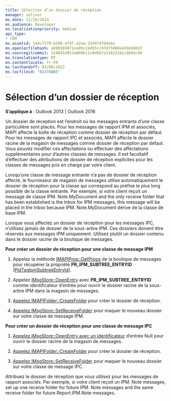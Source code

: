 ```yaml
---
title: Sélection d’un dossier de réception
manager: soliver
ms.date: 11/16/2014
ms.audience: Developer
ms.localizationpriority: medium
api_type:
- COM
ms.assetid: 144c7179-b390-479f-a2aa-324974f04eba
ms.openlocfilehash: ab9b569871ea09c24d55cc97d75860e420eb6bd7
ms.sourcegitcommit: 518845d053a009b11c8d907a33822161c0b6bc96
ms.translationtype: MT
ms.contentlocale: fr-FR
ms.lasthandoff: 03/08/2022
ms.locfileid: "63374865"
---
```

# <a name="selecting-a-receive-folder"></a>Sélection d’un dossier de réception

  
  
**S’applique à** : Outlook 2013 | Outlook 2016 
  
Un dossier de réception est l’endroit où les messages entrants d’une classe particulière sont placés. Pour les messages de rapport IPM et associés, MAPI affecte la boîte de réception comme dossier de réception par défaut. Pour les messages de rapport IPC et associés, MAPI affecte le dossier racine de la magasin de messages comme dossier de réception par défaut. Vous pouvez modifier ces affectations ou effectuer des affectations supplémentaires pour d’autres classes de messages. Il est facultatif d’effectuer des attributions de dossier de réception explicites pour les classes de messages pris en charge par votre client.
  
Lorsqu’une classe de message entrante n’a pas de dossier de réception affecté, le fournisseur de magasin de messages utilise automatiquement le dossier de réception pour la classe qui correspond au préfixe le plus long possible de la classe entrante. Par exemple, si votre client reçoit un message de classe IPM. Note.MyDocument and the only receive folder that has been established is the Inbox for IPM messages, this message will be placed in the Inbox because IPM. Note.MyDocument dérive de la classe de base IPM.
  
Lorsque vous affectez un dossier de réception pour les messages IPC, n’utilisez jamais de dossier de la sous-arbre IPM. Ces dossiers doivent être réservés aux messages IPM uniquement. Utilisez plutôt un dossier contenu dans le dossier racine de la boutique de messages. 
  
 **Pour créer un dossier de réception pour une classe de message IPM**
  
1. Appelez la méthode [IMAPIProp::GetProps](imapiprop-getprops.md) de la boutique de messages pour récupérer la propriété **PR_IPM_SUBTREE_ENTRYID** ([PidTagIpmSubtreeEntryId](pidtagipmsubtreeentryid-canonical-property.md)). 
    
2. Appelez [IMsgStore::OpenEntry](imsgstore-openentry.md) avec **PR_IPM_SUBTREE_ENTRYID** comme identificateur d’entrée pour ouvrir le dossier racine de la sous-arbre IPM dans la magasin de messages. 
    
3. [Appelez IMAPIFolder::CreateFolder](imapifolder-createfolder.md) pour créer le dossier de réception. 
    
4. [Appelez IMsgStore::SetReceiveFolder](imsgstore-setreceivefolder.md) pour maquer le nouveau dossier sur votre classe de message IPM. 
    
 **Pour créer un dossier de réception pour une classe de message IPC**
  
1. [Appelez IMsgStore::OpenEntry avec un identificateur](imsgstore-openentry.md) d’entrée Null pour ouvrir le dossier racine de la magasin de messages. 
    
2. [Appelez IMAPIFolder::CreateFolder](imapifolder-createfolder.md) pour créer le dossier de réception. 
    
3. [Appelez IMsgStore::SetReceiveFolder](imsgstore-setreceivefolder.md) pour maquer le nouveau dossier sur votre classe de message IPC. 
    
Attribuez le dossier de réception que vous utilisez pour les messages de rapport associés. Par exemple, si votre client reçoit un IPM. Note messages, set up one receive folder for future IPM. Note messages and the same receive folder for future Report.IPM.Note messages.
  

